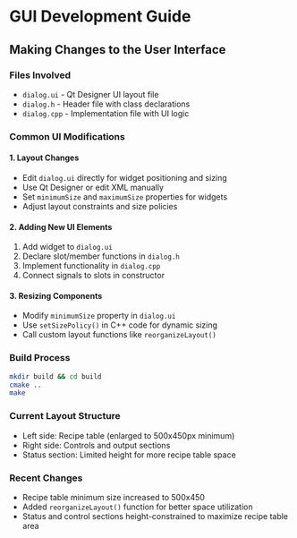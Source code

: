 # GUI Development Guide

## Making Changes to the User Interface

### Files Involved
- `dialog.ui` - Qt Designer UI layout file
- `dialog.h` - Header file with class declarations
- `dialog.cpp` - Implementation file with UI logic

### Common UI Modifications

#### 1. Layout Changes
- Edit `dialog.ui` directly for widget positioning and sizing
- Use Qt Designer or edit XML manually
- Set `minimumSize` and `maximumSize` properties for widgets
- Adjust layout constraints and size policies

#### 2. Adding New UI Elements
1. Add widget to `dialog.ui`
2. Declare slot/member functions in `dialog.h`
3. Implement functionality in `dialog.cpp`
4. Connect signals to slots in constructor

#### 3. Resizing Components
- Modify `minimumSize` property in `dialog.ui`
- Use `setSizePolicy()` in C++ code for dynamic sizing
- Call custom layout functions like `reorganizeLayout()`

### Build Process
```bash
mkdir build && cd build
cmake ..
make
```

### Current Layout Structure
- Left side: Recipe table (enlarged to 500x450px minimum)
- Right side: Controls and output sections
- Status section: Limited height for more recipe table space

### Recent Changes
- Recipe table minimum size increased to 500x450
- Added `reorganizeLayout()` function for better space utilization
- Status and control sections height-constrained to maximize recipe table area